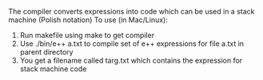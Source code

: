 The compiler converts expressions into code which can be used in a stack machine (Polish notation)
To use (in Mac/Linux):
1) Run makefile using make to get compiler
2) Use ./bin/e++ a.txt to compile set of e++ expressions for file a.txt in parent directory
3) You get a filename called targ.txt which contains the expression for stack machine code
